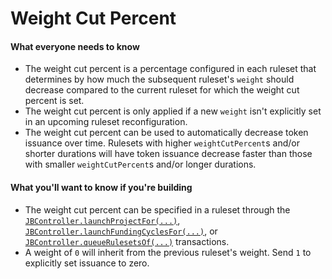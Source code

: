 # Weight Cut Percent

#### What everyone needs to know

* The weight cut percent is a percentage configured in each ruleset that determines by how much the subsequent ruleset's `weight` should decrease compared to the current ruleset for which the weight cut percent is set.
* The weight cut percent is only applied if a new `weight` isn't explicitly set in an upcoming ruleset reconfiguration.
* The weight cut percent can be used to automatically decrease token issuance over time. Rulesets with higher `weightCutPercent`s and/or shorter durations will have token issuance decrease faster than those with smaller `weightCutPercent`s and/or longer durations.

#### What you'll want to know if you're building

* The weight cut percent can be specified in a ruleset through the [`JBController.launchProjectFor(...)`](/v4/api/core/contracts/jbcontroller/#launchprojectfor), [`JBController.launchFundingCyclesFor(...)`](/v4/api/core/contracts/jbcontroller/#launchfundingcyclesfor), or [`JBController.queueRulesetsOf(...)`](/v4/api/core/contracts/jbcontroller/#queuerulesetsof) transactions. 
* A weight of `0` will inherit from the previous ruleset's weight. Send `1` to explicitly set issuance to zero.

